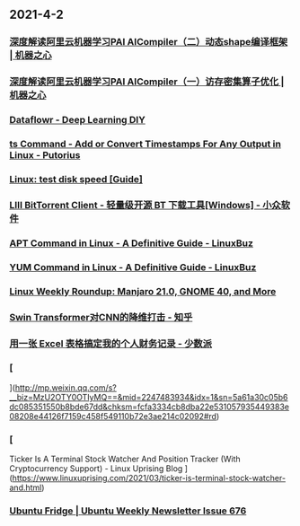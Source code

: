 
## 2021-4-2

### [深度解读阿里云机器学习PAI AICompiler（二）动态shape编译框架 | 机器之心](https://www.jiqizhixin.com/articles/2021-03-23)

### [深度解读阿里云机器学习PAI AICompiler（一）访存密集算子优化 | 机器之心](https://www.jiqizhixin.com/articles/2021-03-23-2)

### [Dataflowr - Deep Learning DIY](https://dataflowr.github.io/website/)

### [ts Command - Add or Convert Timestamps For Any Output in Linux - Putorius](https://www.putorius.net/ts-command-add-convert-timestamps-linux.html)

### [Linux: test disk speed [Guide]](https://www.addictivetips.com/ubuntu-linux-tips/linux-test-disk-speed-guide/)

### [LIII BitTorrent Client - 轻量级开源 BT 下载工具[Windows] - 小众软件](https://www.appinn.com/liii-bittorrent-client/)

### [APT Command in Linux - A Definitive Guide - LinuxBuz](https://linuxbuz.com/linuxhowto/apt-command-in-linux)

### [YUM Command in Linux - A Definitive Guide - LinuxBuz](https://linuxbuz.com/linuxhowto/yum-command-in-linux)

### [Linux Weekly Roundup: Manjaro 21.0, GNOME 40, and More](https://www.debugpoint.com/2021/03/linux-weekly-roundup-mar-28-2021/)

### [Swin Transformer对CNN的降维打击 - 知乎](https://zhuanlan.zhihu.com/p/360513527)

### [用一张 Excel 表格搞定我的个人财务记录 - 少数派](https://sspai.com/post/65038)

### [
](http://mp.weixin.qq.com/s?__biz=MzU2OTY0OTIyMQ==&mid=2247483934&idx=1&sn=5a61a30c05b6dc085351550b8bde67dd&chksm=fcfa3334cb8dba22e531057935449383e08208e44126f7159c458f549110b72e3ae214c02092#rd)

### [
Ticker Is A Terminal Stock Watcher And Position Tracker (With Cryptocurrency Support) - Linux Uprising Blog
](https://www.linuxuprising.com/2021/03/ticker-is-terminal-stock-watcher-and.html)

### [Ubuntu Fridge | Ubuntu Weekly Newsletter Issue 676](https://fridge.ubuntu.com/2021/03/29/ubuntu-weekly-newsletter-issue-676/)